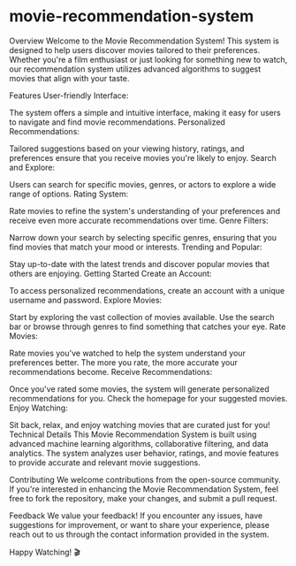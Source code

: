 # movie-recommendation-system

Overview
Welcome to the Movie Recommendation System! This system is designed to help users discover movies tailored to their preferences. Whether you're a film enthusiast or just looking for something new to watch, our recommendation system utilizes advanced algorithms to suggest movies that align with your taste.

Features
User-friendly Interface:

The system offers a simple and intuitive interface, making it easy for users to navigate and find movie recommendations.
Personalized Recommendations:

Tailored suggestions based on your viewing history, ratings, and preferences ensure that you receive movies you're likely to enjoy.
Search and Explore:

Users can search for specific movies, genres, or actors to explore a wide range of options.
Rating System:

Rate movies to refine the system's understanding of your preferences and receive even more accurate recommendations over time.
Genre Filters:

Narrow down your search by selecting specific genres, ensuring that you find movies that match your mood or interests.
Trending and Popular:

Stay up-to-date with the latest trends and discover popular movies that others are enjoying.
Getting Started
Create an Account:

To access personalized recommendations, create an account with a unique username and password.
Explore Movies:

Start by exploring the vast collection of movies available. Use the search bar or browse through genres to find something that catches your eye.
Rate Movies:

Rate movies you've watched to help the system understand your preferences better. The more you rate, the more accurate your recommendations become.
Receive Recommendations:

Once you've rated some movies, the system will generate personalized recommendations for you. Check the homepage for your suggested movies.
Enjoy Watching:

Sit back, relax, and enjoy watching movies that are curated just for you!
Technical Details
This Movie Recommendation System is built using advanced machine learning algorithms, collaborative filtering, and data analytics. The system analyzes user behavior, ratings, and movie features to provide accurate and relevant movie suggestions.

Contributing
We welcome contributions from the open-source community. If you're interested in enhancing the Movie Recommendation System, feel free to fork the repository, make your changes, and submit a pull request.

Feedback
We value your feedback! If you encounter any issues, have suggestions for improvement, or want to share your experience, please reach out to us through the contact information provided in the system.

Happy Watching! 🎬
